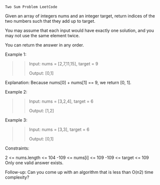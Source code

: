    Two Sum Problem LeetCode


Given an array of integers nums and an integer target, return indices of the two numbers such that they add up to target.

You may assume that each input would have exactly one solution, and you may not use the same element twice.

You can return the answer in any order.


Example 1:

>> Input: nums = [2,7,11,15], target = 9
>> 
>> Output: [0,1]
>> 
Explanation: Because nums[0] + nums[1] == 9, we return [0, 1].

Example 2:

>> Input: nums = [3,2,4], target = 6
>> 
>> Output: [1,2]

Example 3:

>> Input: nums = [3,3], target = 6
>> 
>> Output: [0,1]
 

Constraints:

2 <= nums.length <= 104
-109 <= nums[i] <= 109
-109 <= target <= 109
Only one valid answer exists.
 

Follow-up: Can you come up with an algorithm that is less than O(n2) time complexity?
